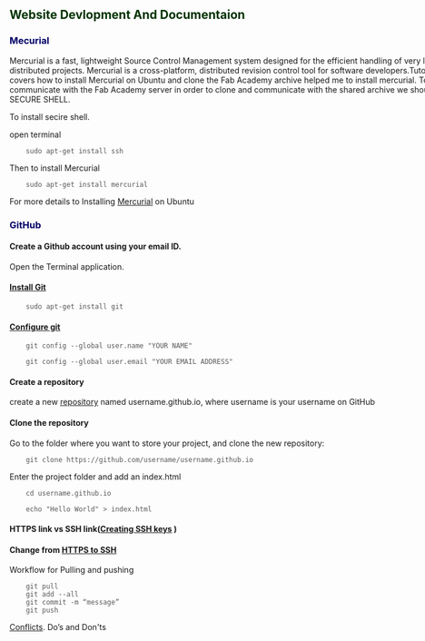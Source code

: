 <div style="width:800px;">

<font color="#003300">

## Website Devlopment And Documentaion
</font>

<font color="#000066">

### Mecurial  

</font>

Mercurial is a fast, lightweight Source Control Management system designed for the efficient handling of very large distributed projects. Mercurial is a cross-platform, distributed revision control tool for software developers.Tutorial which covers how to install Mercurial on Ubuntu and clone the Fab Academy archive helped me to install mercurial. To communicate with the Fab Academy server in order to clone and communicate with the shared archive we should need SECURE SHELL.

To install secire shell.

open terminal

<font color="#585858">

```
    sudo apt-get install ssh
```   

</font>

Then to install Mercurial

<font color="#585858">

```
    sudo apt-get install mercurial
```

</font>

For more details to Installing [Mercurial](http://fabacademy.org/archives/2015/doc/mercurial_install_ubuntu.html) on Ubuntu  

<font color="#000066">

### GitHub

</font>

#### Create a Github account using your email ID.

Open the Terminal application.

#### [Install Git](http://git-scm.com/downloads) 

<font color="#585858">

```
    sudo apt-get install git   

```

</font>

#### [Configure git](https://help.github.com/articles/set-up-git/)

<font color="#585858">

```
    git config --global user.name "YOUR NAME"

    git config --global user.email "YOUR EMAIL ADDRESS"

```             
</font>

#### Create a repository

create a new [repository](https://pages.github.com/) named username.github.io, where username is your username on GitHub

#### Clone the repository

Go to the folder where you want to store your project, and clone the new    repository:

<font color="#585858">

```
    git clone https://github.com/username/username.github.io
```
</font>

Enter the project folder and add an index.html

<font color="#585858">

```
    cd username.github.io
    
    echo "Hello World" > index.html

```
</font>


#### HTTPS link vs SSH link([Creating SSH keys](https://help.github.com/articles/generating-ssh-keys/) )

#### Change from [HTTPS to SSH](https://help.github.com/articles/changing-a-remote-s-url/) 
Workflow for Pulling and pushing

<font color="#585858">

```
    git pull
    git add --all
    git commit -m “message”
    git push
```
</font>

[Conflicts](https://help.github.com/). Do’s and Don'ts

 </div>